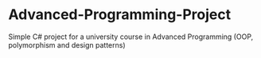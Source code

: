 # Advanced-Programming-Project
Simple C# project for a university course in Advanced Programming (OOP, polymorphism and design patterns)
